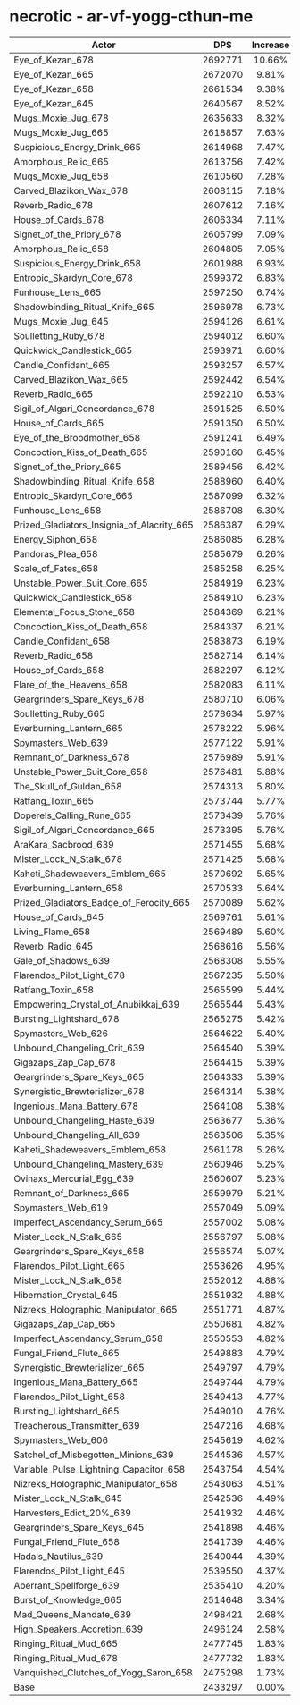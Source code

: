 # necrotic - ar-vf-yogg-cthun-me
| Actor | DPS | Increase |
|---|:---:|:---:|
|Eye_of_Kezan_678|2692771|10.66%|
|Eye_of_Kezan_665|2672070|9.81%|
|Eye_of_Kezan_658|2661534|9.38%|
|Eye_of_Kezan_645|2640567|8.52%|
|Mugs_Moxie_Jug_678|2635633|8.32%|
|Mugs_Moxie_Jug_665|2618857|7.63%|
|Suspicious_Energy_Drink_665|2614968|7.47%|
|Amorphous_Relic_665|2613756|7.42%|
|Mugs_Moxie_Jug_658|2610560|7.28%|
|Carved_Blazikon_Wax_678|2608115|7.18%|
|Reverb_Radio_678|2607612|7.16%|
|House_of_Cards_678|2606334|7.11%|
|Signet_of_the_Priory_678|2605799|7.09%|
|Amorphous_Relic_658|2604805|7.05%|
|Suspicious_Energy_Drink_658|2601988|6.93%|
|Entropic_Skardyn_Core_678|2599372|6.83%|
|Funhouse_Lens_665|2597250|6.74%|
|Shadowbinding_Ritual_Knife_665|2596978|6.73%|
|Mugs_Moxie_Jug_645|2594126|6.61%|
|Soulletting_Ruby_678|2594012|6.60%|
|Quickwick_Candlestick_665|2593971|6.60%|
|Candle_Confidant_665|2593257|6.57%|
|Carved_Blazikon_Wax_665|2592442|6.54%|
|Reverb_Radio_665|2592210|6.53%|
|Sigil_of_Algari_Concordance_678|2591525|6.50%|
|House_of_Cards_665|2591350|6.50%|
|Eye_of_the_Broodmother_658|2591241|6.49%|
|Concoction_Kiss_of_Death_665|2590160|6.45%|
|Signet_of_the_Priory_665|2589456|6.42%|
|Shadowbinding_Ritual_Knife_658|2588960|6.40%|
|Entropic_Skardyn_Core_665|2587099|6.32%|
|Funhouse_Lens_658|2586708|6.30%|
|Prized_Gladiators_Insignia_of_Alacrity_665|2586387|6.29%|
|Energy_Siphon_658|2586085|6.28%|
|Pandoras_Plea_658|2585679|6.26%|
|Scale_of_Fates_658|2585258|6.25%|
|Unstable_Power_Suit_Core_665|2584919|6.23%|
|Quickwick_Candlestick_658|2584910|6.23%|
|Elemental_Focus_Stone_658|2584369|6.21%|
|Concoction_Kiss_of_Death_658|2584337|6.21%|
|Candle_Confidant_658|2583873|6.19%|
|Reverb_Radio_658|2582714|6.14%|
|House_of_Cards_658|2582297|6.12%|
|Flare_of_the_Heavens_658|2582083|6.11%|
|Geargrinders_Spare_Keys_678|2580710|6.06%|
|Soulletting_Ruby_665|2578634|5.97%|
|Everburning_Lantern_665|2578222|5.96%|
|Spymasters_Web_639|2577122|5.91%|
|Remnant_of_Darkness_678|2576989|5.91%|
|Unstable_Power_Suit_Core_658|2576481|5.88%|
|The_Skull_of_Guldan_658|2574313|5.80%|
|Ratfang_Toxin_665|2573744|5.77%|
|Doperels_Calling_Rune_665|2573439|5.76%|
|Sigil_of_Algari_Concordance_665|2573395|5.76%|
|AraKara_Sacbrood_639|2571455|5.68%|
|Mister_Lock_N_Stalk_678|2571425|5.68%|
|Kaheti_Shadeweavers_Emblem_665|2570692|5.65%|
|Everburning_Lantern_658|2570533|5.64%|
|Prized_Gladiators_Badge_of_Ferocity_665|2570089|5.62%|
|House_of_Cards_645|2569761|5.61%|
|Living_Flame_658|2569489|5.60%|
|Reverb_Radio_645|2568616|5.56%|
|Gale_of_Shadows_639|2568308|5.55%|
|Flarendos_Pilot_Light_678|2567235|5.50%|
|Ratfang_Toxin_658|2565599|5.44%|
|Empowering_Crystal_of_Anubikkaj_639|2565544|5.43%|
|Bursting_Lightshard_678|2565275|5.42%|
|Spymasters_Web_626|2564622|5.40%|
|Unbound_Changeling_Crit_639|2564540|5.39%|
|Gigazaps_Zap_Cap_678|2564415|5.39%|
|Geargrinders_Spare_Keys_665|2564333|5.39%|
|Synergistic_Brewterializer_678|2564314|5.38%|
|Ingenious_Mana_Battery_678|2564108|5.38%|
|Unbound_Changeling_Haste_639|2563677|5.36%|
|Unbound_Changeling_All_639|2563506|5.35%|
|Kaheti_Shadeweavers_Emblem_658|2561178|5.26%|
|Unbound_Changeling_Mastery_639|2560946|5.25%|
|Ovinaxs_Mercurial_Egg_639|2560607|5.23%|
|Remnant_of_Darkness_665|2559979|5.21%|
|Spymasters_Web_619|2557049|5.09%|
|Imperfect_Ascendancy_Serum_665|2557002|5.08%|
|Mister_Lock_N_Stalk_665|2556797|5.08%|
|Geargrinders_Spare_Keys_658|2556574|5.07%|
|Flarendos_Pilot_Light_665|2553626|4.95%|
|Mister_Lock_N_Stalk_658|2552012|4.88%|
|Hibernation_Crystal_645|2551932|4.88%|
|Nizreks_Holographic_Manipulator_665|2551771|4.87%|
|Gigazaps_Zap_Cap_665|2550681|4.82%|
|Imperfect_Ascendancy_Serum_658|2550553|4.82%|
|Fungal_Friend_Flute_665|2549883|4.79%|
|Synergistic_Brewterializer_665|2549797|4.79%|
|Ingenious_Mana_Battery_665|2549744|4.79%|
|Flarendos_Pilot_Light_658|2549413|4.77%|
|Bursting_Lightshard_665|2549010|4.76%|
|Treacherous_Transmitter_639|2547216|4.68%|
|Spymasters_Web_606|2545619|4.62%|
|Satchel_of_Misbegotten_Minions_639|2544536|4.57%|
|Variable_Pulse_Lightning_Capacitor_658|2543754|4.54%|
|Nizreks_Holographic_Manipulator_658|2543063|4.51%|
|Mister_Lock_N_Stalk_645|2542536|4.49%|
|Harvesters_Edict_20%_639|2541932|4.46%|
|Geargrinders_Spare_Keys_645|2541898|4.46%|
|Fungal_Friend_Flute_658|2541739|4.46%|
|Hadals_Nautilus_639|2540044|4.39%|
|Flarendos_Pilot_Light_645|2539550|4.37%|
|Aberrant_Spellforge_639|2535410|4.20%|
|Burst_of_Knowledge_665|2514648|3.34%|
|Mad_Queens_Mandate_639|2498421|2.68%|
|High_Speakers_Accretion_639|2496124|2.58%|
|Ringing_Ritual_Mud_665|2477745|1.83%|
|Ringing_Ritual_Mud_678|2477732|1.83%|
|Vanquished_Clutches_of_Yogg_Saron_658|2475298|1.73%|
|Base|2433297|0.00%|

